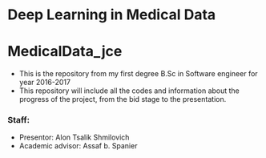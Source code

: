 # Deep Learning in Medical Data
# MedicalData_jce

* This is the repository from my first degree B.Sc in Software engineer for year 2016-2017
* This repository will include all the codes and information about the progress of the project, from the bid stage to the presentation.

### Staff:
* Presentor: Alon Tsalik Shmilovich
* Academic advisor: Assaf b. Spanier